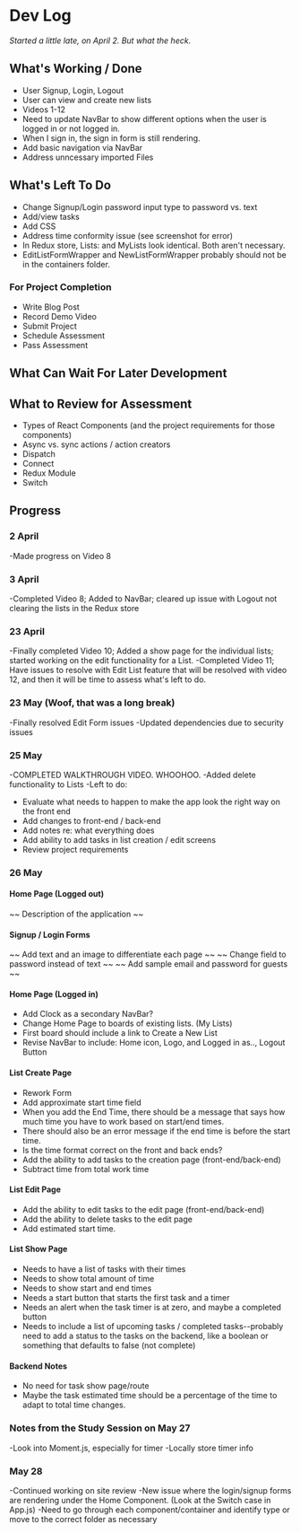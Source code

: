 # Dev Log
*Started a little late, on April 2. But what the heck.*

## What's Working / Done
* User Signup, Login, Logout
* User can view and create new lists
* Videos 1-12
* Need to update NavBar to show different options when the user is logged in or not logged in.
* When I sign in, the sign in form is still rendering.
* Add basic navigation via NavBar
* Address unncessary imported Files

## What's Left To Do
* Change Signup/Login password input type to password vs. text
* Add/view tasks
* Add CSS
* Address time conformity issue (see screenshot for error)
* In Redux store, Lists: and MyLists look identical. Both aren't necessary.
* EditListFormWrapper and NewListFormWrapper probably should not be in the containers folder.

### For Project Completion
* Write Blog Post
* Record Demo Video
* Submit Project
* Schedule Assessment
* Pass Assessment

## What Can Wait For Later Development


## What to Review for Assessment
* Types of React Components (and the project requirements for those components)
* Async vs. sync actions / action creators
* Dispatch
* Connect
* Redux Module
* Switch

## Progress

### 2 April
-Made progress on Video 8

### 3 April
-Completed Video 8; Added to NavBar; cleared up issue with Logout not clearing the lists in the Redux store

### 23 April
-Finally completed Video 10; Added a show page for the individual lists; started working on the edit functionality for a List.
-Completed Video 11; Have issues to resolve with Edit List feature that will be resolved with video 12, and then it will be time to assess what's left to do.

### 23 May (Woof, that was a long break)
-Finally resolved Edit Form issues
-Updated dependencies due to security issues

### 25 May
-COMPLETED WALKTHROUGH VIDEO. WHOOHOO.
-Added delete functionality to Lists
-Left to do:
* Evaluate what needs to happen to make the app look the right way on the front end
* Add changes to front-end / back-end
* Add notes re: what everything does
* Add ability to add tasks in list creation / edit screens
* Review project requirements

### 26 May
#### Home Page (Logged out)
~~ Description of the application ~~

#### Signup / Login Forms
~~ Add text and an image to differentiate each page ~~
~~ Change field to password instead of text ~~
~~ Add sample email and password for guests ~~

#### Home Page (Logged in)
* Add Clock as a secondary NavBar?
* Change Home Page to boards of existing lists. (My Lists)
* First board should include a link to Create a New List
* Revise NavBar to include: Home icon, Logo, and Logged in as.., Logout Button

#### List Create Page
* Rework Form
* Add approximate start time field
* When you add the End Time, there should be a message that says how much time you have to work based on start/end times.
* There should also be an error message if the end time is before the start time.
* Is the time format correct on the front and back ends?
* Add the ability to add tasks to the creation page (front-end/back-end)
* Subtract time from total work time

#### List Edit Page
* Add the ability to edit tasks to the edit page (front-end/back-end)
* Add the ability to delete tasks to the edit page
* Add estimated start time.

#### List Show Page
* Needs to have a list of tasks with their times
* Needs to show total amount of time
* Needs to show start and end times
* Needs a start button that starts the first task and a timer
* Needs an alert when the task timer is at zero, and maybe a completed button
* Needs to include a list of upcoming tasks / completed tasks--probably need to add a status to the tasks on the backend, like a boolean or something that defaults to false (not complete)

#### Backend Notes
* No need for task show page/route
* Maybe the task estimated time should be a percentage of the time to adapt to total time changes.

### Notes from the Study Session on May 27
-Look into Moment.js, especially for timer
-Locally store timer info

### May 28
-Continued working on site review
-New issue where the login/signup forms are rendering under the Home Component. (Look at the Switch case in App.js)
-Need to go through each component/container and identify type or move to the correct folder as necessary
